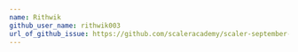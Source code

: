 ```yaml
---
name: Rithwik
github_user_name: rithwik003
url_of_github_issue: https://github.com/scaleracademy/scaler-september-open-source-challenge/issues/47
---
```


